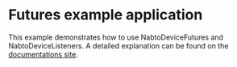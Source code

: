 # Futures example application

This example demonstrates how to use NabtoDeviceFutures and
NabtoDeviceListeners. A detailed explanation can be found on
the
[documentations site](https://docs.nabto.com/developer/guides/get-started/embedded/nabto_futures.html).
